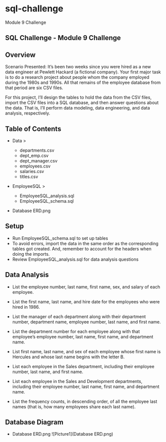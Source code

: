 # sql-challenge
Module 9 Challenge

## SQL Challenge - Module 9 Challenge

## Overview
Scenario Presented: It’s been two weeks since you were hired as a new data engineer at Pewlett Hackard (a fictional company). Your first major task is to do a research project about people whom the company employed during the 1980s and 1990s. All that remains of the employee database from that period are six CSV files.

For this project, I’ll design the tables to hold the data from the CSV files, import the CSV files into a SQL database, and then answer questions about the data. That is, I’ll perform data modeling, data engineering, and data analysis, respectively.


## Table of Contents
* Data >
    * departments.csv
    * dept_emp.csv
    * dept_manager.csv
    * employees.csv
    * salaries.csv
    * titles.csv

* EmployeeSQL >
    * EmployeeSQL_analysis.sql
    * EmployeeSQL_schema.sql
    
* Database ERD.png


## Setup
* 	Run EmployeeSQL_schema.sql to set up tables
*   To avoid errors, import the data in the same order as the corresponding tables got created. And, remember to account for the headers when doing the imports.
* 	Review EmployeeSQL_analysis.sql for data analysis questions

## Data Analysis
*   List the employee number, last name, first name, sex, and salary of each employee.

*   List the first name, last name, and hire date for the employees who were hired in 1986.

*   List the manager of each department along with their department number, department name, employee number, last name, and first name.

*   List the department number for each employee along with that employee’s employee number, last name, first name, and department name.

*   List first name, last name, and sex of each employee whose first name is Hercules and whose last name begins with the letter B.

*   List each employee in the Sales department, including their employee number, last name, and first name.

*   List each employee in the Sales and Development departments, including their employee number, last name, first name, and department name.

*   List the frequency counts, in descending order, of all the employee last names (that is, how many employees share each last name).


## Database Diagram

*   Database ERD.png
![Picture1](Database ERD.png)

